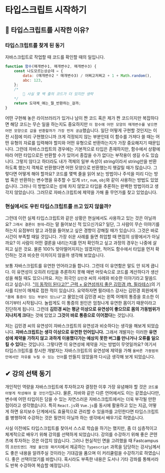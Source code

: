 # 타입스크립트 시작하기

## 🤔 타입스크립트를 시작한 이유?

### 타입스크립트를 찾게 된 동기

자바스크립트로 작업할 때 코드를 확인할 때의 일입니다.

```js
function 함수(매개변수1, 매개변수2, 매개변수3) {
    const 나도모르는상순데 = {
        data: (매개변수2 * 매개변수3) / 어쩌고저쩌고 + 1 + Math.random(),
        abc: 123,
    };
    /*
        💬 사실 몇 백 줄의 코드가 더 있지만 생략
    */
    return 도대체_얘는_뭘_반환하는_걸까;
}
```

어떤 구현해 놓은 라이브러리가 있거나 남이 짠 코드 혹은 제가 짠 코드이지만 복잡하다면 해당 코드는 무슨 일을 하는지도 중요하지만 `이 함수에 어떤 모양의 매개변수를 넣으면 어떤 모양으로 값을 반환할까가 가장 먼저 궁금`했습니다.
일단 어떻게 구현할 것인지는 이전 시점에 미리 구현했으니까 크게 걱정되지 않는 부분인데 이 함수를 가져다 쓸 때는 어떤 유형의 자료를 입력해야 할지와 어떤 유형으로 반환하는지가 가장 중요해지기 때문입니다.
그런데 자바스크립트의 경우에는 기본적으로 타입은 존재하지만, 함수에서 상황에 따라 어떤 타입으로든 반환할 수가 있어서 종잡을 수가 없다는 부작용이 생길 수도 있습니다. 그렇지 않다고 하더라도 내가 객체의 일부 속성이 string이라서 string만을 반환하도록 했는지 객체로 반환했다면 어떤 모양으로 반환했는지 헷갈릴 때가 많습니다. 그렇다면 어떻게 해야 할까요? 코드를 몇백 줄을 읽어 보는 방법이나 주석을 미리 다는 방법 혹은 반환하는 변수명을 유추할 수 있게 `str`, `num`, `obj`와 같이 사용하는 방법도 있었습니다. 그러나 이 방법으로는 성에 차지 않았고 타입을 추론하는 완벽한 방법이라고 생각지 않았습니다. 그러므로 자바스크립트에 제약을 가해 줄 무언가를 찾고 있었습니다.

### 현실에서도 우린 타입스크립트를 쓰고 있지 않을까?

그런데 이런 실제 타입스크립트와 같은 상황은 현실에서도 사용하고 있는 것은 아닐까요?
`그래서 결론이 뭔데~`라는 말 들어보신 적 있으신가요?
일단, 그 사람이 무슨 이야기를 하는지 요점부터 알고 과정을 들어보고 싶은 경향이 강해질 때가 있습니다.
그것은 바로 시간이 부족할 때일 것입니다.
가장 쉬운 사례를 들면 취업할 때 면접의 상황에서가 아닐까요? 이 사람이 어떤 결론을 내리는지를 먼저 확인하고 싶고 과정의 경우는 나중에 살피고 싶은 것요. 물론 100% 맞아떨어지지는 않겠지만, 적어도 함수에서 타입을 먼저 확인하는 것과 비슷한 이치이지 않을까 생각해 보았습니다.

보통 자바스크립트를 유연한 언어라고들 합니다. 그런데 이 유연함은 말도 안 되게 큽니다. 이 유연성이 오히려 타입을 추론하지 못해 매번 머릿속으로 코드를 계산하다가 생산성을 해칠 때도 있으니까요. 저는 희극인 `김민경` 씨의 사례와 비슷한 이야기라고 말씀드리고 싶습니다. ["이 동작이 된다고?" 근력 + 유연성까지 좋은 김민경 (ft. 필라테스)](https://www.dispatch.co.kr/2084285)의 기사를 티브이 매체로 접한 적이 있습니다. 요약하자면 필라테스 강사는 김민경 회원에게 `"몸에 통증이 있는 부분이 있느냐"`고 물었는데 김민경 씨는 왼쪽 어깨의 통증을 호소한 이야기부터 시작됩니다. 놀랍게도 이 통증의 원인은 엄청나게 유연한 몸이기 때문이라고 진단하게 됩니다. 그런데 **김민경 씨는 평균 이상으로 유연성이 좋으므로 몸의 가동범위가 지나치게 크다**는 것에 있었고 **그것이 바로 통증으로 이어졌다**는 것입니다.

저는 김민경 씨의 유연성이 자바스크립트의 유연성과 비슷하다는 생각을 해보게 되었습니다. **자바스크립트는 생각 이상으로 유연한 언어입니다.** 그래서 개발자는 이러한 **유연성에 제약을 가하지 않고 과하게 이용했다가는 예상치 못한 버그를 만나거나 오류를 일으킬 수 있다**는 것입니다. 그렇다면 이 유연성에 제약을 거는 방법이 무엇일까요? 여기서 타입스크립트를 창시한 개발자는 자바스크립트의 유연성에 제약을 가해 `올바른 가동범위 안에서만 자유를 누릴 수 있는 언어`를 만들지 않았을까 다시금 생각해 보게 되었습니다.

## ✔ 강의 선택 동기

개인적인 역량을 자바스크립트에 투자하고자 결정한 이후 가장 유념해야 할 것은 `코드를 어떻게 작성해야 할 것인가`입니다.
물론, 자바와 같은 다른 언어에서도 이는 같겠습니다만, 변수에 어떤 타입이든 담을 수 있는 자연스러운 자바스크립트에서는 더욱 부각될 만한 점이라고 생각했습니다. 특히 `React.js`와 `Vue.js`를 동시에 활용하고 있는 지금, 어떻게 하면 유지보수 단계에서도 효율적으로 관리할 수 있을까를 고민한다면 타입스크립트를 병행하여 수강하는 것은 필연이 아닐까 하는 생각에서 배우기로 하였습니다.

사실 이전에도 타입스크립트를 찾아서 스스로 학습을 하기는 했지만, 좀 더 심층적이고 체계적으로 배우기 위해 강의를 선택하게 되었습니다. 강의를 수강하기 위해 좋은 콘텐츠에 투자하는 것은 아깝지 않습니다. 그러나 현실적인 면을 고려했을 때 Fastcampus의 `프런트엔드 개발 올인원 패키지`에서 제공하는 `Typescript` 과목을 담당하는 강사님께서도 좋은 내용을 알려주실 것이라는 기대감을 품으며 이 커리큘럼을 수강하기로 하였습니다. 좋은 선택이었기를 바랍니다. 혹시라도 부족한 내용은 도서나 기타 강좌를 통해서라도 반복 수강하여 복습할 예정입니다.
